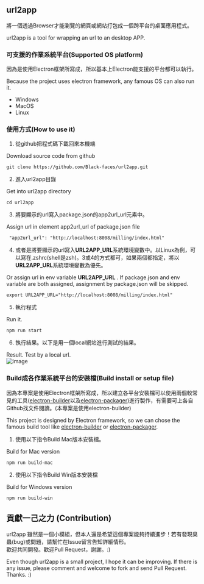 ## url2app

將一個透過Browser才能瀏覽的網頁或網站打包成一個跨平台的桌面應用程式。  

url2app is a tool for wrapping an url to an desktop APP.

### 可支援的作業系統平台(Supported OS platform)  

因為是使用Electron框架所寫成，所以基本上Electron能支援的平台都可以執行。  

Because the project uses electron framework, any famous OS can also run it.  
* Windows  
* MacOS  
* Linux  

### 使用方式(How to use it)  

  1. 從github把程式碼下載回來本機端  
  
  Download source code from github  
  ```
  git clone https://github.com/Black-faces/url2app.git  
  ```  
  2. 進入url2app目錄  
  
  Get into url2app directory  
  ```
  cd url2app
  ```
  3. 將要顯示的url寫入package.json的app2url_url元素中。  
  
  Assign url in element app2url_url of package.json file  
  ```
   "app2url_url": "http://localhost:8008/milling/index.html"  
  ```
  4. 或者是將要顯示的url寫入**URL2APP_URL**系統環境變數中。以Linux為例，可以寫在.zshrc(shell是zsh)。3或4的方式都可，如果兩個都指定，將以**URL2APP_URL**系統環境變數為優先。  
  
  Or assign url in env variable **URL2APP_URL** . If package.json and env variable are both assigned, assignment by package.json will be skipped.  
  ```
  export URL2APP_URL="http://localhost:8008/milling/index.html"  
  ```  
  5. 執行程式  

  Run it.  
  ```
  npm run start  
  ```
  6. 執行結果。以下是用一個local網站進行測試的結果。  
  
  Result. Test by a local url.  
  ![image](https://raw.githubusercontent.com/WayneChang65/url2app/master/img/readme01.png)  

### Build成各作業系統平台的安裝檔(Build install or setup file)  

因為本專案是使用Electron框架所寫成，所以建立各平台安裝檔可以使用兩個較常見的工具([electron-builder](https://github.com/electron-userland/electron-builder/blob/master/README.md)以及[electron-packager](https://github.com/electron/electron-packager))進行製作，有需要可上各自Github找文件閱讀。(本專案是使用electron-builder)  

This project is designed by Electron framework, so we can chose the famous build tool like [electron-builder](https://github.com/electron-userland/electron-builder/blob/master/README.md) or [electron-packager](https://github.com/electron/electron-packager).  
  1. 使用以下指令Build Mac版本安裝檔。  

  Build for Mac version  
  ```
  npm run build-mac
  ```
  2. 使用以下指令Build Win版本安裝檔  
  
  Build for Windows version  
  ```
  npm run build-win
  ```

## 貢獻一己之力 (Contribution)  

url2app 雖然是一個小模組，但本人還是希望這個專案能夠持續進步！若有發現臭蟲(bug)或問題，請幫忙在Issue留言告知詳細情形。  
歡迎共同開發。歡迎Pull Request，謝謝。:)  

Even though url2app is a small project, I hope it can be improving. If there is any issue, please comment and welcome to fork and send Pull Request. Thanks. :)  